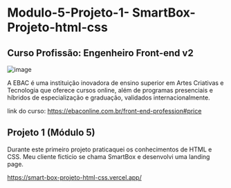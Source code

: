﻿#  Modulo-5-Projeto-1- SmartBox-Projeto-html-css

## Curso Profissão: Engenheiro Front-end v2

![image](https://github.com/natsalete/curso_ebac_frontend/assets/135389319/767bad07-631d-48fe-be07-b8c0345e7ac0)

A EBAC é uma instituição inovadora de ensino superior em Artes Criativas e Tecnologia que oferece cursos online, além de programas presenciais e híbridos de especialização e graduação, validados internacionalmente.

link do curso: https://ebaconline.com.br/front-end-profession#price

## Projeto 1 (Módulo 5)

Durante este primeiro projeto  praticaquei os conhecimentos de HTML e CSS. Meu cliente ficticio se chama SmartBox e desenvolvi uma landing page.

https://smart-box-projeto-html-css.vercel.app/
